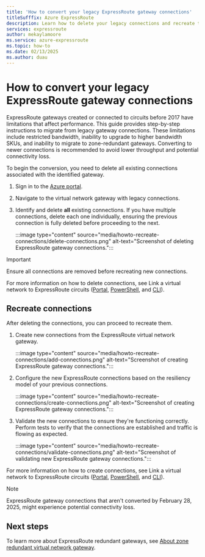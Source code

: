 ```yaml
---
title: 'How to convert your legacy ExpressRoute gateway connections'
titleSufffix: Azure ExpressRoute
description: Learn how to delete your legacy connections and recreate them on improved hardware.
services: expressroute
author: mekaylamoore
ms.service: azure-expressroute
ms.topic: how-to
ms.date: 02/13/2025
ms.author: duau
---
```


# How to convert your legacy ExpressRoute gateway connections

ExpressRoute gateways created or connected to circuits before 2017 have limitations that affect performance. This guide provides step-by-step instructions to migrate from legacy gateway connections. These limitations include restricted bandwidth, inability to upgrade to higher bandwidth SKUs, and inability to migrate to zone-redundant gateways. Converting to newer connections is recommended to avoid lower throughput and potential connectivity loss.


To begin the conversion, you need to delete all existing connections associated with the identified gateway.

1. Sign in to the [Azure portal](https://portal.azure.com).
2. Navigate to the virtual network gateway with legacy connections.
3. Identify and delete **all** existing connections. If you have multiple connections, delete each one individually, ensuring the previous connection is fully deleted before proceeding to the next.

    :::image type="content" source="media/howto-recreate-connections/delete-connections.png" alt-text="Screenshot of deleting ExpressRoute gateway connections.":::

> [!IMPORTANT]
> Ensure all connections are removed before recreating new connections.

For more information on how to delete connections, see Link a virtual network to ExpressRoute circuits ([Portal](expressroute-howto-linkvnet-portal-resource-manager.md), [PowerShell](expressroute-howto-linkvnet-arm.md), and [CLI](expressroute-howto-linkvnet-cli.md)).


## Recreate connections

After deleting the connections, you can proceed to recreate them.

1. Create new connections from the ExpressRoute virtual network gateway.

    :::image type="content" source="media/howto-recreate-connections/add-connections.png" alt-text="Screenshot of creating ExpressRoute gateway connections.":::

2. Configure the new ExpressRoute connections based on the resiliency model of your previous connections.

    :::image type="content" source="media/howto-recreate-connections/create-connections.png" alt-text="Screenshot of creating ExpressRoute gateway connections.":::

3. Validate the new connections to ensure they're functioning correctly. Perform tests to verify that the connections are established and traffic is flowing as expected.

    :::image type="content" source="media/howto-recreate-connections/validate-connections.png" alt-text="Screenshot of validating new ExpressRoute gateway connections.":::

For more information on how to create connections, see Link a virtual network to ExpressRoute circuits ([Portal](expressroute-howto-linkvnet-portal-resource-manager.md#to-create-a-connection), [PowerShell](expressroute-howto-linkvnet-arm.md#connect-a-virtual-network), and [CLI](expressroute-howto-linkvnet-cli.md#connect-a-virtual-network-in-the-same-subscription-to-a-circuit)).

> [!NOTE]
> ExpressRoute gateway connections that aren't converted by February 28, 2025, might experience potential connectivity loss.
    
## Next steps

To learn more about ExpressRoute redundant gateways, see [About zone redundant virtual network gateway](../vpn-gateway/about-zone-redundant-vnet-gateways.md?toc=%2Fazure%2Fexpressroute%2Ftoc.json).
